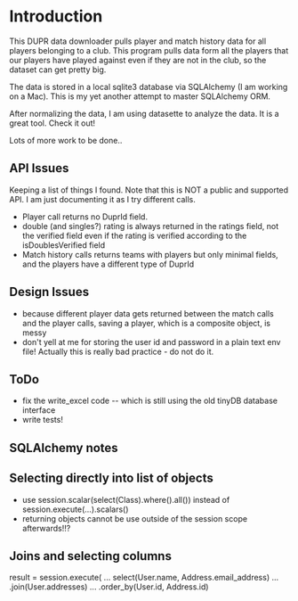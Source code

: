 # Introduction

This DUPR data downloader pulls player and match history data for all players belonging
to a club. This program pulls data form all the players that our players have played against
even if they are not in the club, so the dataset can get pretty big.

The data is stored in a local sqlite3 database via SQLAlchemy (I am working on a Mac).
This is my yet another attempt to master SQLAlchemy ORM.

After normalizing the data, I am using datasette to analyze the data. It is a great tool.
Check it out!

Lots of more work to be done..

## API Issues

Keeping a list of things I found. Note that this is NOT a public and supported API.
I am just documenting it as I try different calls.

- Player call returns no DuprId field.
- double (and singles?) rating is always returned in the ratings field, not the verified field even
  if the rating is verified according to the isDoublesVerified field
- Match history calls returns teams with players but only minimal fields, and the players have a different type of DuprId

## Design Issues

- because different player data gets returned between the match calls and the
  player calls, saving a player, which is a composite object, is messy
- don't yell at me for storing the user id and password in a plain text env file!
  Actually this is really bad practice - do not do it.

## ToDo

- fix the write_excel code -- which is still using the old tinyDB database interface
- write tests!

## SQLAlchemy notes

## Selecting directly into list of objects

- use session.scalar(select(Class).where().all()) instead of session.execute(...).scalars()
- returning objects cannot be use outside of the session scope afterwards!!?

## Joins and selecting columns

result = session.execute(
...     select(User.name, Address.email_address)
...     .join(User.addresses)
...     .order_by(User.id, Address.id)
